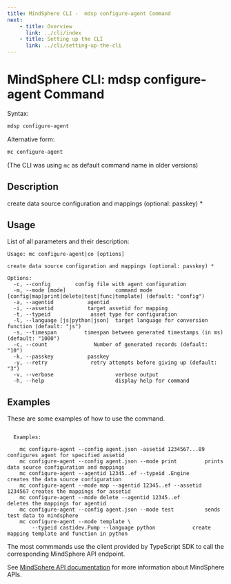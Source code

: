 ```yaml
---
title: MindSphere CLI -  mdsp configure-agent Command
next:
    - title: Overview
      link: ../cli/index
    - title: Setting up the CLI
      link: ../cli/setting-up-the-cli
---
```



# MindSphere CLI: mdsp configure-agent Command

Syntax:

```bash
mdsp configure-agent
```

Alternative form:

```bash
mc configure-agent
```

(The CLI was using `mc` as default command name in older versions)

## Description

create data source configuration and mappings (optional: passkey) *

## Usage

List of all parameters and their description:

```text
Usage: mc configure-agent|co [options]

create data source configuration and mappings (optional: passkey) *

Options:
  -c, --config        config file with agent configuration
  -m, --mode [mode]                command mode [config|map|print|delete|test|func|template] (default: "config")
  -a, --agentid           agentid
  -i, --assetid           target assetid for mapping
  -t, --typeid             asset type for configuration
  -l, --language [js|python|json]  target language for conversion function (default: "js")
  -s, --timespan         timespan between generated timestamps (in ms) (default: "1000")
  -c, --count               Number of generated records (default: "10")
  -k, --passkey           passkey
  -y, --retry              retry attempts before giving up (default: "3")
  -v, --verbose                    verbose output
  -h, --help                       display help for command

```

## Examples

These are some examples of how to use the command. 

```text

  Examples:

    mc configure-agent --config agent.json -assetid 1234567...89 	configures agent for specified assetid
    mc configure-agent --config agent.json --mode print 		prints data source configuration and mappings
    mc configure-agent --agentid 12345..ef --typeid .Engine  	creates the data source configuration
    mc configure-agent --mode map --agentid 12345..ef --assetid 1234567 creates the mappings for assetid
    mc configure-agent --mode delete --agentid 12345..ef 		deletes the mappings for agentid
    mc configure-agent --config agent.json --mode test 			sends test data to mindsphere
    mc configure-agent --mode template \
    	--typeid castidev.Pump --language python 			create mapping template and function in python

```

The most commmands use the client provided by TypeScript SDK to call the corresponding MindSphere API endpoint.

See [MindSphere API documentation](https://documentation.mindsphere.io/MindSphere/apis/index.html) for more information about MindSphere APIs.